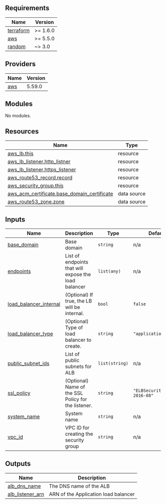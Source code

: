 ## Requirements

| Name | Version |
|------|---------|
| <a name="requirement_terraform"></a> [terraform](#requirement\_terraform) | >= 1.6.0 |
| <a name="requirement_aws"></a> [aws](#requirement\_aws) | >= 5.5.0 |
| <a name="requirement_random"></a> [random](#requirement\_random) | ~> 3.0 |

## Providers

| Name | Version |
|------|---------|
| <a name="provider_aws"></a> [aws](#provider\_aws) | 5.59.0 |

## Modules

No modules.

## Resources

| Name | Type |
|------|------|
| [aws_lb.this](https://registry.terraform.io/providers/hashicorp/aws/latest/docs/resources/lb) | resource |
| [aws_lb_listener.http_listner](https://registry.terraform.io/providers/hashicorp/aws/latest/docs/resources/lb_listener) | resource |
| [aws_lb_listener.https_listener](https://registry.terraform.io/providers/hashicorp/aws/latest/docs/resources/lb_listener) | resource |
| [aws_route53_record.record](https://registry.terraform.io/providers/hashicorp/aws/latest/docs/resources/route53_record) | resource |
| [aws_security_group.this](https://registry.terraform.io/providers/hashicorp/aws/latest/docs/resources/security_group) | resource |
| [aws_acm_certificate.base_domain_certificate](https://registry.terraform.io/providers/hashicorp/aws/latest/docs/data-sources/acm_certificate) | data source |
| [aws_route53_zone.zone](https://registry.terraform.io/providers/hashicorp/aws/latest/docs/data-sources/route53_zone) | data source |

## Inputs

| Name | Description | Type | Default | Required |
|------|-------------|------|---------|:--------:|
| <a name="input_base_domain"></a> [base\_domain](#input\_base\_domain) | Base domain | `string` | n/a | yes |
| <a name="input_endpoints"></a> [endpoints](#input\_endpoints) | List of endpoints that will expose the load balancer | `list(any)` | n/a | yes |
| <a name="input_load_balancer_internal"></a> [load\_balancer\_internal](#input\_load\_balancer\_internal) | (Optional) If true, the LB will be internal. | `bool` | `false` | no |
| <a name="input_load_balancer_type"></a> [load\_balancer\_type](#input\_load\_balancer\_type) | (Optional) Type of load balancer to create. | `string` | `"application"` | no |
| <a name="input_public_subnet_ids"></a> [public\_subnet\_ids](#input\_public\_subnet\_ids) | List of public subnets for ALB | `list(string)` | n/a | yes |
| <a name="input_ssl_policy"></a> [ssl\_policy](#input\_ssl\_policy) | (Optional) Name of the SSL Policy for the listener. | `string` | `"ELBSecurityPolicy-2016-08"` | no |
| <a name="input_system_name"></a> [system\_name](#input\_system\_name) | System name | `string` | n/a | yes |
| <a name="input_vpc_id"></a> [vpc\_id](#input\_vpc\_id) | VPC ID for creating the security group | `string` | n/a | yes |

## Outputs

| Name | Description |
|------|-------------|
| <a name="output_alb_dns_name"></a> [alb\_dns\_name](#output\_alb\_dns\_name) | The DNS name of the ALB |
| <a name="output_alb_listener_arn"></a> [alb\_listener\_arn](#output\_alb\_listener\_arn) | ARN of the Application load balancer |
